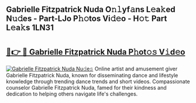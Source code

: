 ## Gabrielle Fitzpatrick Nuda O𝚗𝚕yf𝚊ns L𝚎a𝚔ed N𝚞𝚍es - Part-LJo P𝚑𝚘tos Vi𝚍𝚎o - H𝚘𝚝 Part L𝚎a𝚔s 1LN31

# <h2><a href="http://kfeerb8.oniu.top/?m=Gabrielle+Fitzpatrick+Nuda">🔗👉 🔴 Gabrielle Fitzpatrick Nuda P𝚑ot𝚘𝚜 V𝚒d𝚎o</a></h2>

[![Gabrielle Fitzpatrick Nuda Nu𝚍e𝚜](https://i.imgur.com/0qMVB7G.gif)](http://kfeerb8.oniu.top/?m=Gabrielle+Fitzpatrick+Nuda)
Online artist and amusement giver Gabrielle Fitzpatrick Nuda, known for disseminating dance and lifestyle knowledge through trending dance trends and short videos. Compassionate counselor Gabrielle Fitzpatrick Nuda, famed for their kindness and dedication to helping others navigate life's challenges.  
